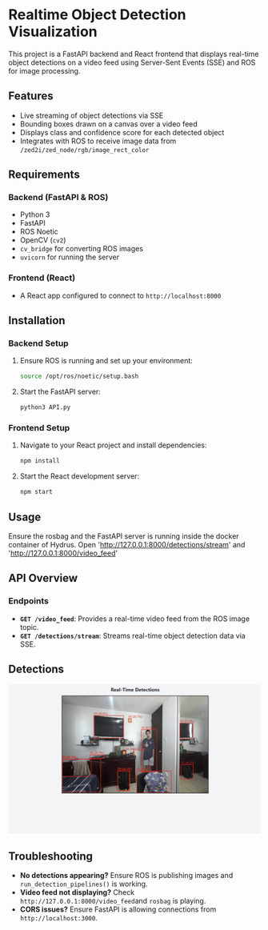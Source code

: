# Realtime Object Detection Visualization

This project is a FastAPI backend and React frontend that displays real-time object detections on a video feed using Server-Sent Events (SSE) and ROS for image processing.

## Features

- Live streaming of object detections via SSE
- Bounding boxes drawn on a canvas over a video feed
- Displays class and confidence score for each detected object
- Integrates with ROS to receive image data from `/zed2i/zed_node/rgb/image_rect_color`

## Requirements

### Backend (FastAPI & ROS)

- Python 3
- FastAPI
- ROS Noetic
- OpenCV (`cv2`)
- `cv_bridge` for converting ROS images
- `uvicorn` for running the server

### Frontend (React)

- A React app configured to connect to `http://localhost:8000`

## Installation

### Backend Setup

1. Ensure ROS is running and set up your environment:

   ```sh
   source /opt/ros/noetic/setup.bash
   ```

2. Start the FastAPI server:
   ```sh
   python3 API.py
   ```

### Frontend Setup

1. Navigate to your React project and install dependencies:
   ```sh
   npm install
   ```
2. Start the React development server:
   ```sh
   npm start
   ```

## Usage

Ensure the rosbag and the FastAPI server is running inside the docker container of Hydrus. Open 'http://127.0.0.1:8000/detections/stream' and 'http://127.0.0.1:8000/video_feed'

## API Overview

### Endpoints

- **`GET /video_feed`**: Provides a real-time video feed from the ROS image topic.
- **`GET /detections/stream`**: Streams real-time object detection data via SSE.

## Detections

![alt text](detections.png)

## Troubleshooting

- **No detections appearing?** Ensure ROS is publishing images and `run_detection_pipelines()` is working.
- **Video feed not displaying?** Check `http://127.0.0.1:8000/video_feed`and `rosbag` is playing.
- **CORS issues?** Ensure FastAPI is allowing connections from `http://localhost:3000`.
